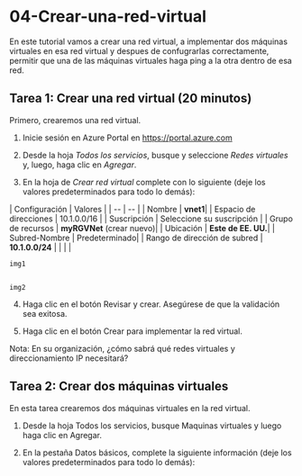 # 04-Crear-una-red-virtual
En este tutorial vamos a crear una red virtual, a implementar dos máquinas virtuales en esa red virtual y despues de confugrarlas correctamente, permitir que una de las máquinas virtuales haga ping a la otra dentro de esa red.

## Tarea 1: Crear una red virtual (20 minutos)
Primero, crearemos una red virtual.

  1. Inicie sesión en Azure Portal en https://portal.azure.com

  2. Desde la hoja *Todos los servicios*, busque y seleccione *Redes virtuales* y, luego, haga clic en *Agregar*.

  3. En la hoja de *Crear red virtual* complete con lo siguiente (deje los valores predeterminados para todo lo demás):

| Configuración | Valores |
    |  -- | -- |
    | Nombre | **vnet1**|
    | Espacio de direcciones | 10.1.0.0/16 |
    | Suscripción | Seleccione su suscripción |
    | Grupo de recursos | **myRGVNet** (crear nuevo)|
    | Ubicación | **Este de EE. UU.**|
    | Subred-Nombre | Predeterminado|
    | Rango de dirección de subred | **10.1.0.0/24** |
    | | |
    
    img1
    
    
    img2
    
  4. Haga clic en el botón Revisar y crear. Asegúrese de que la validación sea exitosa.

  5. Haga clic en el botón Crear para implementar la red virtual.

Nota: En su organización, ¿cómo sabrá qué redes virtuales y direccionamiento IP necesitará?

## Tarea 2: Crear dos máquinas virtuales
En esta tarea crearemos dos máquinas virtuales en la red virtual.

  1. Desde la hoja Todos los servicios, busque Maquinas virtuales y luego haga clic en Agregar.

  2. En la pestaña Datos básicos, complete la siguiente información (deje los valores predeterminados para todo lo demás):
